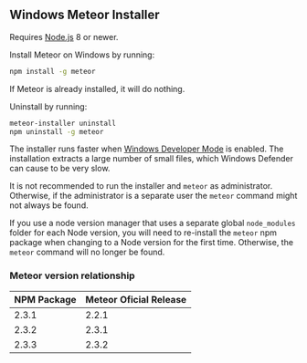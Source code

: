 ## Windows Meteor Installer

Requires [Node.js](https://nodejs.org/) 8 or newer.

Install Meteor on Windows by running:

```bash
npm install -g meteor
```

If Meteor is already installed, it will do nothing.

Uninstall by running:

```bash
meteor-installer uninstall
npm uninstall -g meteor
```

The installer runs faster when [Windows Developer Mode](https://docs.microsoft.com/en-us/windows/apps/get-started/enable-your-device-for-development) is enabled. The installation extracts a large number of small files, which Windows Defender can cause to be very slow.

It is not recommended to run the installer and `meteor` as administrator. Otherwise, if the administrator is a separate user the `meteor` command might not always be found.

If you use a node version manager that uses a separate global `node_modules` folder for each Node version, you will need to re-install the `meteor` npm package when changing to a Node version for the first time. Otherwise, the `meteor` command will no longer be found.


### Meteor version relationship

| NPM Package | Meteor Oficial Release |
|-------------|------------------------|
| 2.3.1       | 2.2.1                  |
| 2.3.2       | 2.3.1                  |
| 2.3.3       | 2.3.2                  |

